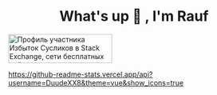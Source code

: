 <h1 align="center">What's up  👋 , I'm Rauf</h1>

<a href="https://stackexchange.com/users/10571684"><img src="https://stackexchange.com/users/flair/10571684.png" width="208" height="58" alt="Профиль участника Избыток Сусликов в Stack Exchange, сети бесплатных сайтов вопросов и ответов, управляемых сообществом" title="Профиль участника Избыток Сусликов в Stack Exchange, сети бесплатных сайтов вопросов и ответов, управляемых сообществом"></a>

https://github-readme-stats.vercel.app/api?username=DuudeXX8&theme=vue&show_icons=true
<!--
**DuudeXX8/DuudeXX8** is a ✨ _special_ ✨ repository because its `README.md` (this file) appears on your GitHub profile.

Here are some ideas to get you started:

- 🔭 I’m currently working on ...
- 🌱 I’m currently learning ...
- 👯 I’m looking to collaborate on ...
- 🤔 I’m looking for help with ...
- 💬 Ask me about ...
- 📫 How to reach me: ...
- 😄 Pronouns: ...
- ⚡ Fun fact: ...
-->
